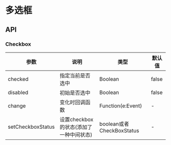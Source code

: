 
# 多选框

## API

### Checkbox

| 参数      | 说明             | 类型      | 默认值  |
|----------|------------------|----------|--------|
| checked | 指定当前是否选中 | Boolean  | false |
| disabled | 初始是否选中 | Boolean | false |
| change | 变化时回调函数 | Function(e:Event) | - |
| setCheckboxStatus | 设置checkbox的状态(添加了一种中间状态)| boolean或者CheckBoxStatus| -|

